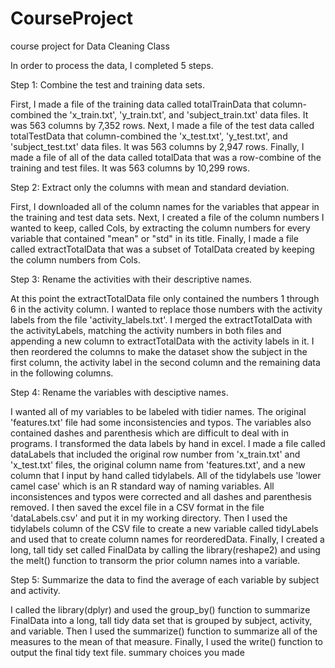 # CourseProject
course project for Data Cleaning Class


In order to process the data, I completed 5 steps.

Step 1:  Combine the test and training data sets.

  First, I made a file of the training data called totalTrainData that column-combined the 'x_train.txt', 'y_train.txt', and        'subject_train.txt' data files.  It was 563 columns by 7,352 rows.
  Next, I made a file of the test data called totalTestData that column-combined the 'x_test.txt', 'y_test.txt', and                'subject_test.txt' data files.  It was 563 columns by 2,947 rows.
  Finally, I made a file of all of the data called totalData that was a row-combine of the training and test files.  It was 563
    columns by 10,299 rows.
  
Step 2:  Extract only the columns with mean and standard deviation.

  First, I downloaded all of the column names for the variables that appear in the training and test data sets.
  Next, I created a file of the column numbers I wanted to keep, called Cols, by extracting the column numbers for every            variable that contained "mean" or "std" in its title.
  Finally, I made a file called extractTotalData that was a subset of TotalData created by keeping the column numbers from
    Cols.

Step 3:  Rename the activities with their descriptive names.

  At this point the extractTotalData file only contained the numbers 1 through 6 in the activity column.  I wanted to replace
    those numbers with the activity labels from the file 'activity_labels.txt'.  I merged the extractTotalData with the             activityLabels, matching the activity numbers in both files and appending a new column to extractTotalData with the             activity labels in it.  I then reordered the columns to make the dataset show the subject in the first column, the
    activity label in the second column and the remaining data in the following columns.

Step 4:  Rename the variables with desciptive names.

  I wanted all of my variables to be labeled with tidier names.  The original 'features.txt' file had some inconsistencies and
  typos.  The variables also contained dashes and parenthesis which are difficult to deal with in programs.  I transformed the
  data labels by hand in excel.  I made a file called dataLabels that included the original row number from 'x_train.txt' and
  'x_test.txt' files, the original column name from 'features.txt', and a new column that I input by hand called tidylabels.      All of the tidylabels use 'lower camel case' which is an R standard way of naming variables.  All inconsistences and typos      were corrected and all dashes and parenthesis removed.  I then saved the excel file in a CSV format in the file                 'dataLabels.csv' and put it in my working directory.  Then I used the tidylabels column of the CSV file to create a new
  variable called tidyLabels and used that to create column names for reorderedData.  Finally, I created a long, tall tidy
  set called FinalData by calling the library(reshape2) and using the melt() function to transorm the prior column names into a   variable.

Step 5:  Summarize the data to find the average of each variable by subject and activity.

  I called the library(dplyr) and used the group_by() function to summarize FinalData into a long, tall tidy data set that is
  grouped by subject, activity, and variable.  Then I used the summarize() function to summarize all of the measures to the
  mean of that measure.  Finally, I used the write() function to output the final tidy text file.
  summary choices you made
